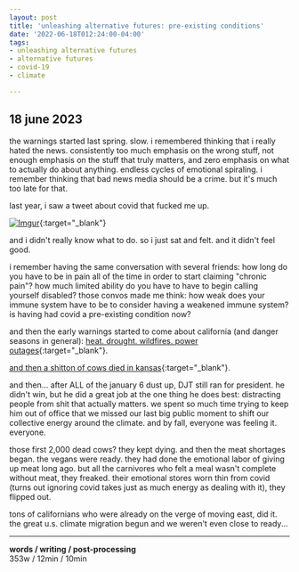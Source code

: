 ```yaml
---
layout: post
title: 'unleashing alternative futures: pre-existing conditions'
date: '2022-06-18T012:24:00-04:00'
tags:
- unleashing alternative futures
- alternative futures
- covid-19
- climate

--- 
```


## 18 june 2023

the warnings started last spring. slow. i remembered thinking that i really hated the news. consistently too much emphasis on the wrong stuff, not enough emphasis on the stuff that truly matters, and zero emphasis on what to actually do about anything. endless cycles of emotional spiraling. i remember thinking that bad news media should be a crime. but it's much too late for that. 

last year, i saw a tweet about covid that fucked me up. 

[![Imgur](https://i.imgur.com/e5COQB8.png)](https://imgur.com/e5COQB8){:target="_blank"}


and i didn't really know what to do. so i just sat and felt. and it didn't feel good. 

i remember having the same conversation with several friends: how long do you have to be in pain all of the time in order to start claiming "chronic pain"? how much limited ability do you have to have to begin calling yourself disabled? those convos made me think: how weak does your immune system have to be to consider having a weakened immune system? is having had covid a pre-existing condition now? 

and then the early warnings started to come about california (and danger seasons in general): [heat. drought. wildfires. power outages](https://www.youtube.com/watch?v=mAcN7E3pzwo){:target="_blank"}. 

[and then a shitton of cows died in kansas](https://twitter.com/i/events/1537812731297816576){:target="_blank"}. 

and then... after ALL of the january 6 dust up, DJT still ran for president. he didn't win, but he did a great job at the one thing he does best: distracting people from shit that actually matters. we spent so much time trying to keep him out of office that we missed our last big public moment to shift our collective energy around the climate. and by fall, everyone was feeling it. everyone. 

those first 2,000 dead cows? they kept dying. and then the meat shortages began. the vegans were ready. they had done the emotional labor of giving up meat long ago. but all the carnivores who felt a meal wasn't complete without meat, they freaked. their emotional stores worn thin from covid (turns out ignoring covid takes just as much energy as dealing with it), they flipped out. 

tons of californians who were already on the verge of moving east, did it. the great u.s. climate migration begun and we weren't even close to ready...

---


<!-- hyperlink bank -->


<!-- &#042; = asterisk -->
<!-- &#039; = single quote '-->

**words / writing / post-processing**  
353w / 12min / 10min